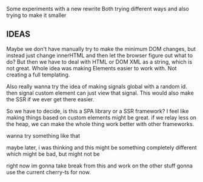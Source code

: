 Some experiments with a new rewrite
Both trying different ways and also trying to make it smaller

## IDEAS

Maybe we don't have manually try to make the minimum DOM changes, but instead just change innerHTML and then let the browser figure out what to do?
But then we have to deal with HTML or DOM XML as a string, which is not great.
Whole idea was making Elements easier to work with.
Not creating a full templating.

Also really wanna try the idea of making signals global with a random id.
then signal custom element can just view that signal.
This would also make the SSR if we ever get there easier.

So we have to decide, is this a SPA library or a SSR framework?
I feel like making things based on custom elements might be great.
if we relay less on the heap, we can make the whole thing work better with other frameworks.

wanna try something like that

maybe later, i was thinking and this might be something completely different
which might be bad, but might not be

right now im gonna take break from this and work on the other stuff
gonna use the current cherry-ts for now.
